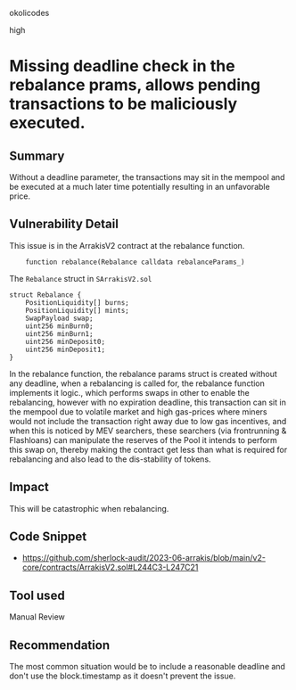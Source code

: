 okolicodes

high

# Missing deadline check in the rebalance prams, allows pending transactions to be maliciously executed.

## Summary
Without a deadline parameter, the transactions may sit in the mempool and be executed at a much later time potentially resulting in an unfavorable price.
## Vulnerability Detail
This issue is in the ArrakisV2 contract at the rebalance function.
```solidity
    function rebalance(Rebalance calldata rebalanceParams_)
```
The `Rebalance` struct in `SArrakisV2.sol`
```solidity
struct Rebalance {
    PositionLiquidity[] burns;
    PositionLiquidity[] mints;
    SwapPayload swap;
    uint256 minBurn0;
    uint256 minBurn1;
    uint256 minDeposit0;
    uint256 minDeposit1;
}
```
In the rebalance function, the rebalance params struct is created without any deadline, when a rebalancing is called for, the rebalance function implements it logic., which performs swaps in other to enable the rebalancing, however with no expiration deadline, this transaction can sit in the mempool due to volatile market and high gas-prices where miners would not include the transaction right away due to low gas incentives, and when this is noticed by MEV searchers, these searchers (via frontrunning & Flashloans) can manipulate the reserves of the Pool it intends to perform this swap on, thereby making the contract get less than what is required for rebalancing and also lead to the dis-stability of tokens.
## Impact
This will be catastrophic when rebalancing. 
## Code Snippet
- https://github.com/sherlock-audit/2023-06-arrakis/blob/main/v2-core/contracts/ArrakisV2.sol#L244C3-L247C21
## Tool used

Manual Review

## Recommendation
The most common situation would be to include a reasonable deadline and don't use the block.timestamp as it doesn't prevent the issue.
